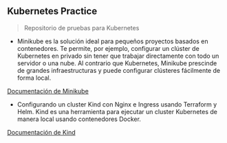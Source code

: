 ## Kubernetes Practice
> Repositorio de pruebas para Kubernetes

- Minikube es la solución ideal para pequeños proyectos basados en contenedores. Te permite, por ejemplo, configurar un clúster de Kubernetes en privado sin tener que trabajar directamente con todo un servidor o una nube. Al contrario que Kubernetes, Minikube prescinde de grandes infraestructuras y puede configurar clústeres fácilmente de forma local.

[Documentación de Minikube](https://minikube.sigs.k8s.io/docs/)

- Configurando un cluster Kind con Nginx e Ingress usando Terraform y Helm. Kind es una herramienta para ejecutar un cluster Kubernetes de manera local usando contenedores Docker.


[Documentación de Kind](https://kind.sigs.k8s.io/)
